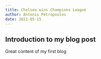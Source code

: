 ```yaml
---
title: Chelsea wins Champions League
author: Antonis Petropoulos
date: 2021-05-15
---
```


## Introduction to my blog post

Great content of my first blog